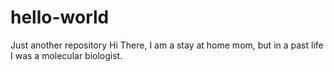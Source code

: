 # hello-world
Just another repository
Hi There, I am a stay at home mom, but in a past life I was a molecular biologist.
